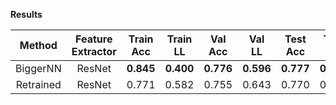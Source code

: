 **Results**
  
| Method             |   Feature Extractor  | Train Acc | Train LL  |  Val Acc  |   Val LL  |  Test Acc |  Test LL  |   Cmp LL   |
| :----------------: | :------------------: | :-------: | :-------: | :-------: | :-------: | :-------: | :-------: | :--------: |
| BiggerNN           | ResNet               | **0.845** | **0.400** | **0.776** | **0.596** | **0.777** | **0.553** |     -      |
| Retrained          | ResNet               |   0.771   |   0.582   |   0.755   |   0.643   |   0.770   |   0.596   |     -      |
